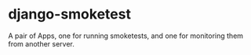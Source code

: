 django-smoketest
================

A pair of Apps, one for running smoketests, and one for monitoring
them from another server.
